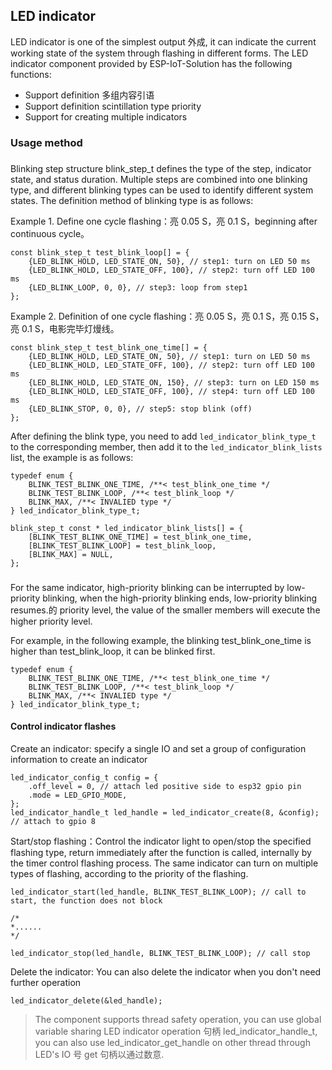 ## LED indicator

LED indicator is one of the simplest output 外成, it can indicate the current working state of the system through flashing in different forms. The LED indicator component provided by ESP-IoT-Solution has the following functions:

* Support definition 多组内容引语
* Support definition scintillation type priority
* Support for creating multiple indicators

### Usage method

###

Blinking step structure blink_step_t defines the type of the step, indicator state, and status duration. Multiple steps are combined into one blinking type, and different blinking types can be used to identify different system states. The definition method of blinking type is as follows:

Example 1. Define one cycle flashing：亮 0.05 S，亮 0.1 S，beginning after continuous cycle。

```
const blink_step_t test_blink_loop[] = {
    {LED_BLINK_HOLD, LED_STATE_ON, 50}, // step1: turn on LED 50 ms
    {LED_BLINK_HOLD, LED_STATE_OFF, 100}, // step2: turn off LED 100 ms
    {LED_BLINK_LOOP, 0, 0}, // step3: loop from step1
};
```

Example 2. Definition of one cycle flashing：亮 0.05 S，亮 0.1 S，亮 0.15 S，亮 0.1 S，电影完毕灯熳线。

```
const blink_step_t test_blink_one_time[] = {
    {LED_BLINK_HOLD, LED_STATE_ON, 50}, // step1: turn on LED 50 ms
    {LED_BLINK_HOLD, LED_STATE_OFF, 100}, // step2: turn off LED 100 ms
    {LED_BLINK_HOLD, LED_STATE_ON, 150}, // step3: turn on LED 150 ms
    {LED_BLINK_HOLD, LED_STATE_OFF, 100}, // step4: turn off LED 100 ms
    {LED_BLINK_STOP, 0, 0}, // step5: stop blink (off)
};
```

After defining the blink type, you need to add `led_indicator_blink_type_t` to the corresponding member, then add it to the `led_indicator_blink_lists` list, the example is as follows:

```
typedef enum {
    BLINK_TEST_BLINK_ONE_TIME, /**< test_blink_one_time */
    BLINK_TEST_BLINK_LOOP, /**< test_blink_loop */
    BLINK_MAX, /**< INVALIED type */
} led_indicator_blink_type_t;

blink_step_t const * led_indicator_blink_lists[] = {
    [BLINK_TEST_BLINK_ONE_TIME] = test_blink_one_time,
    [BLINK_TEST_BLINK_LOOP] = test_blink_loop,
    [BLINK_MAX] = NULL,
};
```

###

For the same indicator, high-priority blinking can be interrupted by low-priority blinking, when the high-priority blinking ends, low-priority blinking resumes.的 priority level, the value of the smaller members will execute the higher priority level.

For example, in the following example, the blinking test_blink_one_time is higher than test_blink_loop, it can be blinked first.

```
typedef enum {
    BLINK_TEST_BLINK_ONE_TIME, /**< test_blink_one_time */
    BLINK_TEST_BLINK_LOOP, /**< test_blink_loop */
    BLINK_MAX, /**< INVALIED type */
} led_indicator_blink_type_t;
```

#### Control indicator flashes

Create an indicator: specify a single IO and set a group of configuration information to create an indicator

```
led_indicator_config_t config = {
    .off_level = 0, // attach led positive side to esp32 gpio pin
    .mode = LED_GPIO_MODE,
};
led_indicator_handle_t led_handle = led_indicator_create(8, &config); // attach to gpio 8
```

Start/stop flashing：Control the indicator light to open/stop the specified flashing type, return immediately after the function is called, internally by the timer control flashing process. The same indicator can turn on multiple types of flashing, according to the priority of the flashing.

```
led_indicator_start(led_handle, BLINK_TEST_BLINK_LOOP); // call to start, the function does not block

/*
*......
*/

led_indicator_stop(led_handle, BLINK_TEST_BLINK_LOOP); // call stop
```

Delete the indicator: You can also delete the indicator when you don't need further operation

```
led_indicator_delete(&led_handle);
```

> The component supports thread safety operation, you can use global variable sharing LED indicator operation 句柄 led_indicator_handle_t, you can also use led_indicator_get_handle on other thread through LED's IO 号 get 句柄以通过数意.